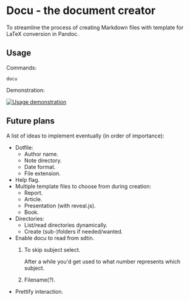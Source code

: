 # Docu - the document creator

To streamline the process of creating Markdown files with template for 
LaTeX conversion in Pandoc.

## Usage

Commands:

```
docu
```

Demonstration:

[![Usage demonstration
](https://img.youtube.com/vi/Bb0jx55bO88/0.jpg)](https://www.youtube.com/watch?v=Bb0jx55bO88) 

## Future plans

A list of ideas to implement eventually (in order of importance):

- Dotfile:
	+ Author name.
	+ Note directory.
	+ Date format.
	+ File extension.
- Help flag.
- Multiple template files to choose from during creation:
	+ Report.
	- Article.
	+ Presentation (with reveal.js).
	+ Book.
- Directories:
	+ List/read directories dynamically.
	+ Create (sub-)folders if needed/wanted.
- Enable docu to read from sdtin.
	1) To skip subject select.

		After a while you'd get used to what number represents which 
		subject.
	2) Filename(?).
- Prettify interaction.

